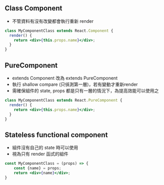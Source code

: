 ## Class Component
- 不管資料有沒有改變都會執行重新 render
```jsx
class MyComponentClass extends React.Component {
  render() {
    return <div>{this.props.name}</div>;
  }
}
```

## PureComponent
- extends Component 改為 extends PureComponent
- 執行 shallow compare (只偵測第一層)，若有變動才重新render
- 需確保組件的 state, props 都是只有一層的情況下，為提高效能可以使用之
```jsx
class MyComponentClass extends React.PureComponent {
  render() {
    return <div>{this.props.name}</div>;
  }
}
```

## Stateless functional component
- 組件沒有自己的 state 時可以使用
- 視為只有 render 函式的組件
```jsx
const MyComponentClass = (props) => {
    const {name} = props;
    return <div>{name}</div>;
}
```